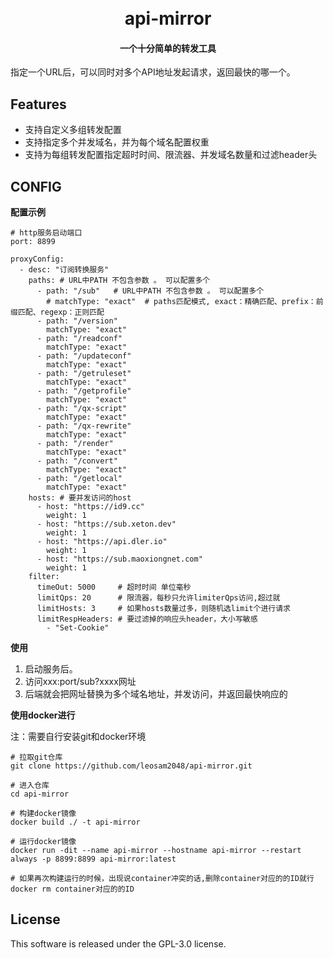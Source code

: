 <h1 align="center">
  <br>api-mirror<br>
</h1>

<h4 align="center">一个十分简单的转发工具</h4>

指定一个URL后，可以同时对多个API地址发起请求，返回最快的哪一个。

## Features

- 支持自定义多组转发配置
- 支持指定多个并发域名，并为每个域名配置权重
- 支持为每组转发配置指定超时时间、限流器、并发域名数量和过滤header头

## CONFIG

**配置示例**

~~~
# http服务启动端口
port: 8899

proxyConfig:
  - desc: "订阅转换服务"
    paths: # URL中PATH 不包含参数 。 可以配置多个
      - path: "/sub"   # URL中PATH 不包含参数 。 可以配置多个
        # matchType: "exact"  # paths匹配模式, exact：精确匹配、prefix：前缀匹配、regexp：正则匹配
      - path: "/version"
        matchType: "exact"
      - path: "/readconf"
        matchType: "exact"
      - path: "/updateconf"
        matchType: "exact"
      - path: "/getruleset"
        matchType: "exact"
      - path: "/getprofile"
        matchType: "exact"
      - path: "/qx-script"
        matchType: "exact"
      - path: "/qx-rewrite"
        matchType: "exact"
      - path: "/render"
        matchType: "exact"
      - path: "/convert"
        matchType: "exact"
      - path: "/getlocal"
        matchType: "exact"
    hosts: # 要并发访问的host
      - host: "https://id9.cc"
        weight: 1
      - host: "https://sub.xeton.dev"
        weight: 1
      - host: "https://api.dler.io"
        weight: 1
      - host: "https://sub.maoxiongnet.com"
        weight: 1
    filter:
      timeOut: 5000     # 超时时间 单位毫秒
      limitQps: 20      # 限流器，每秒只允许limiterQps访问,超过就
      limitHosts: 3     # 如果hosts数量过多，则随机选limit个进行请求
      limitRespHeaders: # 要过滤掉的响应头header，大小写敏感
        - "Set-Cookie"
~~~

**使用**

1. 启动服务后。
2. 访问xxx:port/sub?xxxx网址
3. 后端就会把网址替换为多个域名地址，并发访问，并返回最快响应的

**使用docker进行**

注：需要自行安装git和docker环境

~~~
# 拉取git仓库
git clone https://github.com/leosam2048/api-mirror.git

# 进入仓库
cd api-mirror

# 构建docker镜像
docker build ./ -t api-mirror

# 运行docker镜像
docker run -dit --name api-mirror --hostname api-mirror --restart always -p 8899:8899 api-mirror:latest

# 如果再次构建运行的时候，出现说container冲突的话,删除container对应的的ID就行
docker rm container对应的的ID
~~~

## License

This software is released under the GPL-3.0 license.

